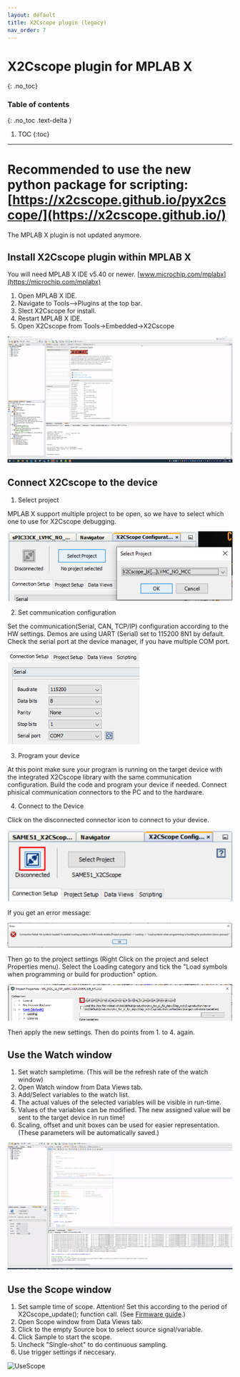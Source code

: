 ```yaml
---
layout: default
title: X2Cscope plugin (legacy)
nav_order: 7
---
```

# X2Cscope plugin for MPLAB X 
{: .no_toc}

### Table of contents
{: .no_toc .text-delta }

1. TOC
{:toc}

---
# Recommended to use the new python package for scripting: [https://x2cscope.github.io/pyx2cscope/](https://x2cscope.github.io/)

The MPLAB X plugin is not updated anymore.

## Install X2Cscope plugin within MPLAB X

You will need MPLAB X IDE v5.40 or newer. [www.microchip.com/mplabx](https://microchip.com/mplabx)

1. Open MPLAB X IDE.
2. Navigate to Tools-->Plugins at the top bar.
3. Slect X2Cscope for install.
4. Restart MPLAB X IDE.
5. Open X2Cscope from Tools->Embedded->X2Cscope

![X2Cscope plugin install](/images/X2CscopePluginInstall.gif)

## Connect X2Cscope to the device

1. Select project 

MPLAB X support multiple project to be open, so we have to select which one to use for X2Cscope debugging.

![selectProject](/images/GUI/select_project.png)

2. Set communication configuration

Set the communication(Serial, CAN, TCP/IP) configuration according to the HW settings. Demos are using UART (Serial) set to 115200 8N1 by default. Check the serial port at the device manager, if you have multiple COM port.

![UARTSettings](/images/GUI/uart_settings.png)

3. Program your device

At this point make sure your program is running on the target device with the integrated X2Cscope library with the same communication configuration. Build the code and program your device if needed. Connect phisical communication connectors to the PC and to the hardware. 

4. Connect to the Device

Click on the disconnected connector icon to connect to your device.

![Connect](/images/GUI/connect.png)

If you get an error message:

![Error](/images/GUI/error.png)

Then go to the project settings (Right Click on the project and select Properties menu). Select the Loading category and tick the "Load symbols when programming or build for production" option. 

![LoadSymbols](/images/GUI/load_symbols.png)

Then apply the new settings. Then do points from 1. to 4. again.


## Use the Watch window

1. Set watch sampletime. (This will be the refresh rate of the watch window)
2. Open Watch window from Data Views tab.
3. Add/Select variables to the watch list.
4. The actual values of the selected variables will be visible in run-time.
5. Values of the variables can be modified. The new assigned value will be sent to the target device in run time!
6. Scaling, offset and unit boxes can be used for easier representation. (These parameters will be automatically saved.)

![UseWatch](/images/GUI/use_watch.gif)

## Use the Scope window

1. Set sample time of scope. Attention! Set this according to the period of X2Cscope_update(); function call. (See [Firmware guide](firmware/X2CscopeFirmware.md).)
2. Open Scope window from Data Views tab.
3. Click to the empty Source box to select source signal/variable.
4. Click Sample to start the scope.
5. Uncheck "Single-shot" to do continuous sampling.
6. Use trigger settings if neccesary.

![UseScope](/images/GUI/use_scope.gif)
